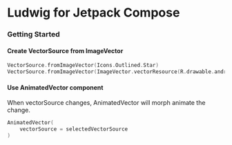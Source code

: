 # Ludwig for Jetpack Compose

### Getting Started
#### Create VectorSource from ImageVector
```kotlin
VectorSource.fromImageVector(Icons.Outlined.Star)
VectorSource.fromImageVector(ImageVector.vectorResource(R.drawable.androidlogo))
```
#### Use AnimatedVector component
When vectorSource changes, AnimatedVector will morph animate the change.
```kotlin
AnimatedVector(
    vectorSource = selectedVectorSource
)
